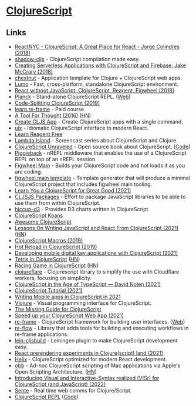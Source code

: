 # [ClojureScript](https://github.com/clojure/clojurescript)

## Links

- [ReactNYC - ClojureScript: A Great Place for React - Jorge Colindres (2018)](https://www.youtube.com/watch?v=81_p6PSu064)
- [shadow-cljs](https://github.com/thheller/shadow-cljs) - ClojureScript compilation made easy.
- [Creating Serverless Applications with ClojureScript and Firebase: Jake McCrary (2018)](https://www.youtube.com/watch?v=rMqo3lgxe7o)
- [chestnut](https://github.com/plexus/chestnut) - Application template for Clojure + ClojureScript web apps.
- [Lumo](https://github.com/anmonteiro/lumo) - Fast, cross-platform, standalone ClojureScript environment.
- [React without JavaScript: ClojureScript, Reagent, Figwheel (2018)](https://www.youtube.com/watch?v=R07s6JpJICo)
- [Planck](https://github.com/planck-repl/planck) - Stand-alone ClojureScript REPL. ([Web](https://planck-repl.org/))
- [Code-Splitting ClojureScript (2019)](https://code.thheller.com/blog/shadow-cljs/2019/03/03/code-splitting-clojurescript.html)
- [learn re-frame](https://www.learnreframe.com/) - Paid course.
- [A Tool For Thought (2016)](http://swannodette.github.io/2016/06/03/tools-for-thought) ([HN](https://news.ycombinator.com/item?id=11834131))
- [Create CLJS App](https://github.com/filipesilva/create-cljs-app) - Create ClojureScript apps with a single command.
- [uix](https://github.com/roman01la/uix) - Idiomatic ClojureScript interface to modern React.
- [Learn Reagent Free](https://www.jacekschae.com/courses/learn-reagent-free/)
- [Lambda Island](https://lambdaisland.com/) - Screencast series about ClojureScript and Clojure.
- [ClojureScript Unraveled](http://funcool.github.io/clojurescript-unraveled/) - Open source book about ClojureScript. ([Code](https://github.com/funcool/clojurescript-unraveled))
- [Piggieback](https://github.com/nrepl/piggieback) - nREPL middleware that enables the use of a ClojureScript REPL on top of an nREPL session.
- [Figwheel Main](https://github.com/bhauman/figwheel-main) - Builds your ClojureScript code and hot loads it as you are coding.
- [figwheel.main template](https://github.com/bhauman/figwheel-main-template) - Template generator that will produce a minimal ClojureScript project that includes figwheel.main tooling.
- [Learn You a ClojureScript for Great Good (2021)](https://juxt.pro/blog/learn-you-a-cljs)
- [CLJSJS Packages](https://github.com/cljsjs/packages) - Effort to package JavaScript libraries to be able to use them from within ClojureScript.
- [hiccup-d3](https://github.com/rollacaster/hiccup-d3) - Provides D3 charts written in ClojureScript.
- [ClojureScript Koans](http://clojurescriptkoans.com/)
- [Awesome ClojureScript](https://github.com/hantuzun/awesome-clojurescript)
- [Lessons On Writing JavaScript and React From ClojureScript (2021)](https://jerue.org/blog/lessons-on-writing-javascript-and-react-from-clojurescript/) ([HN](https://news.ycombinator.com/item?id=27089576))
- [ClojureScript Macros (2019)](https://code.thheller.com/blog/shadow-cljs/2019/10/12/clojurescript-macros.html)
- [Hot Reload in ClojureScript (2019)](https://code.thheller.com/blog/shadow-cljs/2019/08/25/hot-reload-in-clojurescript.html)
- [Developing mobile digital key applications with ClojureScript (2021)](https://vouch.io/developing-mobile-digital-key-applications-with-clojurescript/)
- [Tetris in ClojureScript](https://shaunlebron.github.io/t3tr0s-slides/#0) ([HN](https://news.ycombinator.com/item?id=27499904))
- [Racing Game in ClojureScript](https://github.com/ertugrulcetin/racing-game-cljs) ([HN](https://news.ycombinator.com/item?id=27597987))
- [clojureflare](https://github.com/sauercrowd/clojureflare) - Clojurescript library to simplify the use with Cloudflare workers, focusing on simplicity.
- [ClojureScript in the Age of TypeScript — David Nolen (2021)](https://www.youtube.com/watch?v=3HxVMGaiZbc)
- [ClojureScript Tutorial (2021)](https://purelyfunctional.tv/guide/clojurescript-tutorial/)
- [Writing Mobile apps in ClojureScript in 2021](https://www.juxt.pro/blog/clojurescript-native-apps-2021)
- [Vlojure](https://github.com/Ella-Hoeppner/Vlojure) - Visual programming interface for ClojureScript.
- [The Missing Guide for ClojureScript](https://github.com/dundalek/clojurescript-guide)
- [Speed up your ClojureScript Web App (2021)](https://www.juxt.pro/blog/clojurescript-app-performance)
- [re-frame](https://github.com/Day8/re-frame) - ClojureScript framework for building user interfaces. ([Web](http://day8.github.io/re-frame/))
- [re-flow](https://github.com/Guaranteed-Rate/re-flow) - Library that adds tools for building and executing workflows in re-frame applications.
- [lein-cljsbuild](https://github.com/emezeske/lein-cljsbuild) - Leiningen plugin to make ClojureScript development easy.
- [React prerendering experiments in Clojure(script) land (2021)](https://www.arthurbrrs.me/prerendering-react-clojurescript-land)
- [Helix](https://github.com/lilactown/helix) - ClojureScript optimized for modern React development.
- [obb](https://github.com/babashka/obb) - Ad-hoc ClojureScript scripting of Mac applications via Apple's Open Scripting Architecture. ([HN](https://news.ycombinator.com/item?id=29779353))
- [Introducing Visual and Interactive-Syntax realized (VISr) for ClojureScript (and JavaScript) (2022)](https://prl.ccs.neu.edu/blog/2022/01/06/introducing-visual-and-interactive-syntax-realized-visr-for-clojurescript-and-javascript/)
- [Sente](https://github.com/ptaoussanis/sente) - Real time web comms for Clojure/Script.
- [ClojureScript REPL](https://clojurescript.io/) ([Code](https://github.com/arichiardi/replumb))
